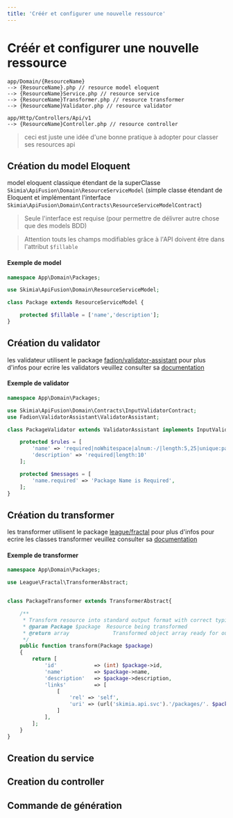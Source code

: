 ```yaml
---
title: 'Créér et configurer une nouvelle ressource'
---
```


# Créér et configurer une nouvelle ressource

```
app/Domain/{ResourceName}
--> {ResourceName}.php // resource model eloquent
--> {ResourceName}Service.php // resource service
--> {ResourceName}Transformer.php // resource transformer
--> {ResourceName}Validator.php // resource validator

app/Http/Controllers/Api/v1
--> {ResourceName}Controller.php // resource controller
```
> ceci est juste une idée d'une bonne pratique à adopter pour classer ses resources api


## Création du model Eloquent

model eloquent classique étendant de la superClasse `Skimia\ApiFusion\Domain\ResourceServiceModel` (simple classe étendant de Eloquent et implémentant l'interface `Skimia\ApiFusion\Domain\Contracts\ResourceServiceModelContract`)
> Seule l'interface est requise (pour permettre de délivrer autre chose que des models BDD)

> Attention touts les champs modifiables grâce à l'API doivent être dans l'attribut `$fillable`

#### Exemple de model 

```php
namespace App\Domain\Packages;

use Skimia\ApiFusion\Domain\ResourceServiceModel;

class Package extends ResourceServiceModel {

    protected $fillable = ['name','description'];
}
```

## Création du validator

les validateur utilisent le package [fadion/validator-assistant](https://github.com/fadion/ValidatorAssistant) 
pour plus d'infos pour ecrire les validators veuillez consulter sa [documentation](https://github.com/fadion/ValidatorAssistant/blob/master/README.md)

#### Exemple de validator 

```php
namespace App\Domain\Packages;

use Skimia\ApiFusion\Domain\Contracts\InputValidatorContract;
use Fadion\ValidatorAssistant\ValidatorAssistant;

class PackageValidator extends ValidatorAssistant implements InputValidatorContract{

    protected $rules = [
        'name' => 'required|noWhitespace|alnum:-/|length:5,25|unique:packages,name,{id}',
        'description' => 'required|length:10'
    ];

    protected $messages = [
        'name.required' => 'Package Name is Required',
    ];
}
```
## Création du transformer

les transformer utilisent le package [league/fractal](http://fractal.thephpleague.com/) 
pour plus d'infos pour ecrire les classes transformer veuillez consulter sa [documentation](http://fractal.thephpleague.com/transformers/#classes-for-transformers)

#### Exemple de transformer 

```php
namespace App\Domain\Packages;

use League\Fractal\TransformerAbstract;


class PackageTransformer extends TransformerAbstract{

    /**
     * Transform resource into standard output format with correct typing
     * @param Package $package  Resource being transformed
     * @return array              Transformed object array ready for output
     */
    public function transform(Package $package)
    {
        return [
            'id'			=> (int) $package->id,
            'name'			=> $package->name,
            'description'	=> $package->description,
            'links'			=> [
                [
                    'rel' => 'self',
                    'uri' => (url('skimia.api.svc').'/packages/'. $package->id),//method url à changer pour avoir le veritable skimia.api.svc en fonction de la configuration au lieu de le mettre en brut
                ]
            ],
        ];
    }
}
```

## Creation du service

## Creation du controller

## Commande de génération